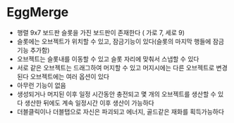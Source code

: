 # EggMerge
- 행렬 9x7 보드판 슬롯을 가진 보드판이 존재한다 ( 가로 7, 세로 9)
- 슬롯에는 오브젝트가 위치할 수 있고, 잠금기능이 있다(슬롯의 마지막 행들에 잠금 기능 추가함)
- 오브젝트는 슬롯내를 이동할 수 있고 슬롯 자리에 맞춰서 스냅할 수 있다
- 서로 같은 오브젝트는 드래그하여 머지할 수 있고 머지시에는 다른 오브젝트로 변경된다
오브젝트에는 여러 옵션이 있다
- 아무런 기능이 없음
- 생성되거나 머지된 이후 일정 시간동안 충전되고 몇 개의 오브젝트를 생산할 수 있다 생산한 뒤에도 계속 일정시간 이후 생산이 가능하다
- 더블클릭이나 더블탭으로 자신은 파괴되고 에너지, 골드같은 재화를 획득가능하다